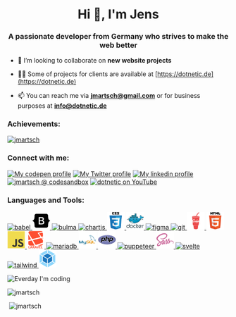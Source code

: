 <h1 align="center">Hi 👋, I'm Jens</h1>
<h3 align="center">A passionate developer from Germany who strives to make the web better</h3>

- 👯 I’m looking to collaborate on **new website projects**

- 👨‍💻 Some of projects for clients are available at [https://dotnetic.de](https://dotnetic.de)

- 📫 You can reach me via **jmartsch@gmail.com** or for business purposes at **info@dotnetic.de**

<h3 align="left">Achievements:</h3>
<p align="left"> <a href="https://github.com/ryo-ma/github-profile-trophy"><img src="https://github-profile-trophy.vercel.app/?username=jmartsch" alt="jmartsch" /></a> </p>


<h3 align="left">Connect with me:</h3>
<p align="left">
  <a href="https://codepen.io/jmar" target="blank"><img align="center"
      src="https://cdn.jsdelivr.net/npm/simple-icons@3.0.1/icons/codepen.svg" alt="My codepen profile" height="30"
      width="40" /></a>
  <a href="https://twitter.com/jmartsch" target="blank"><img align="center"
      src="https://cdn.jsdelivr.net/npm/simple-icons@3.0.1/icons/twitter.svg" alt="My Twitter profile" height="30"
      width="40" /></a>
  <a href="https://linkedin.com/in/jens-martsch-7b156519b" target="blank"><img align="center"
      src="https://cdn.jsdelivr.net/npm/simple-icons@3.0.1/icons/linkedin.svg" alt="My linkedin profile" height="30"
      width="40" /></a>
  <a href="https://codesandbox.com/jmartsch" target="blank"><img align="center"
      src="https://cdn.jsdelivr.net/npm/simple-icons@3.0.1/icons/codesandbox.svg" alt="jmartsch @ codesandbox"
      height="30" width="40" /></a>
  <a href="https://www.youtube.com/c/JensmartschDe/" target="blank"><img align="center"
      src="https://cdn.jsdelivr.net/npm/simple-icons@3.0.1/icons/youtube.svg" alt="dotnetic on YouTube" height="30"
      width="40" /></a>
</p>

<h3 align="left">Languages and Tools:</h3>
<p align="left">
  <a href="https://babeljs.io/" target="_blank"><img src="https://www.vectorlogo.zone/logos/babeljs/babeljs-icon.svg"
      alt="babel" width="40" height="40" />
  </a>
  <a href="https://getbootstrap.com" target="_blank">
    <img src="https://raw.githubusercontent.com/devicons/devicon/master/icons/bootstrap/bootstrap-plain.svg"
      alt="bootstrap" width="40" height="40" />
  </a>
  <a href="https://bulma.io/" target="_blank">
    <img
      src="https://raw.githubusercontent.com/gilbarbara/logos/804dc257b59e144eaca5bc6ffd16949752c6f789/logos/bulma.svg"
      alt="bulma" width="40" height="40" />
  </a>
  <a href="https://www.chartjs.org" target="_blank">
    <img src="https://www.chartjs.org/media/logo-title.svg" alt="chartjs" width="40" height="40" />
  </a>
  <a href="https://www.w3schools.com/css/" target="_blank">
    <img src="https://raw.githubusercontent.com/devicons/devicon/master/icons/css3/css3-original-wordmark.svg"
      alt="css3" width="40" height="40" />
  </a>
  <a href="https://www.docker.com/" target="_blank">
    <img src="https://raw.githubusercontent.com/devicons/devicon/master/icons/docker/docker-original-wordmark.svg"
      alt="docker" width="40" height="40" />
  </a>
  <a href="https://www.figma.com/" target="_blank">
    <img src="https://www.vectorlogo.zone/logos/figma/figma-icon.svg" alt="figma" width="40" height="40" />
  </a>
  <a href="https://git-scm.com/" target="_blank">
    <img src="https://www.vectorlogo.zone/logos/git-scm/git-scm-icon.svg" alt="git" width="40" height="40" />
  </a>
  <a href="https://gulpjs.com" target="_blank">
    <img src="https://raw.githubusercontent.com/devicons/devicon/master/icons/gulp/gulp-plain.svg" alt="gulp" width="40"
      height="40" />
  </a>
  <a href="https://www.w3.org/html/" target="_blank">
    <img src="https://raw.githubusercontent.com/devicons/devicon/master/icons/html5/html5-original-wordmark.svg"
      alt="html5" width="40" height="40" />
  </a>
  <a href="https://developer.mozilla.org/en-US/docs/Web/JavaScript" target="_blank">
    <img src="https://raw.githubusercontent.com/devicons/devicon/master/icons/javascript/javascript-original.svg"
      alt="javascript" width="40" height="40" />
  </a>
  <a href="https://laravel.com/" target="_blank">
    <img src="https://raw.githubusercontent.com/devicons/devicon/master/icons/laravel/laravel-plain-wordmark.svg"
      alt="laravel" width="40" height="40" />
  </a>
  <a href="https://mariadb.org/" target="_blank">
    <img src="https://www.vectorlogo.zone/logos/mariadb/mariadb-icon.svg" alt="mariadb" width="40" height="40" />
  </a>
  <a href="https://www.mysql.com/" target="_blank">
    <img src="https://raw.githubusercontent.com/devicons/devicon/master/icons/mysql/mysql-original-wordmark.svg"
      alt="mysql" width="40" height="40" />
  </a>
  <a href="https://www.php.net" target="_blank">
    <img src="https://raw.githubusercontent.com/devicons/devicon/master/icons/php/php-original.svg" alt="php" width="40"
      height="40" />
  </a>
  <a href="https://github.com/puppeteer/puppeteer" target="_blank">
    <img src="https://www.vectorlogo.zone/logos/pptrdev/pptrdev-official.svg" alt="puppeteer" width="40" height="40" />
  </a>
  <a href="https://sass-lang.com" target="_blank">
    <img src="https://raw.githubusercontent.com/devicons/devicon/master/icons/sass/sass-original.svg" alt="sass"
      width="40" height="40" />
  </a>
  <a href="https://svelte.dev" target="_blank">
    <img src="https://upload.wikimedia.org/wikipedia/commons/1/1b/Svelte_Logo.svg" alt="svelte" width="40"
      height="40" />
  </a>
  <a href="https://tailwindcss.com/" target="_blank">
    <img src="https://www.vectorlogo.zone/logos/tailwindcss/tailwindcss-icon.svg" alt="tailwind" width="40"
      height="40" />
  </a>
  <a href="https://webpack.js.org" target="_blank">
    <img src="https://raw.githubusercontent.com/devicons/devicon/master/icons/webpack/webpack-original.svg"
      alt="webpack" width="40" height="40" />
  </a>
</p>

<img alt="Everday I'm coding" src="https://github.com/abhisheknaiidu/abhisheknaiidu/blob/master/code.gif?raw=true"
  width="500" height="320" />


<p>
  <img
    src="https://github-readme-stats.vercel.app/api/top-langs?username=jmartsch&show_icons=true&locale=en&layout=compact"
    alt="jmartsch" />
</p>

<p>&nbsp;<img src="https://github-readme-stats.vercel.app/api?username=jmartsch&show_icons=true&locale=en"
    alt="jmartsch" />
</p>
